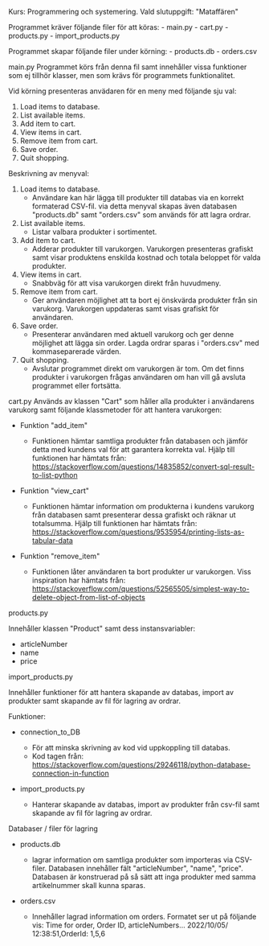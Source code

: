 Kurs: Programmering och systemering.
Vald slutuppgift: "Mataffären"

Programmet kräver följande filer för att köras: 
    - main.py
    - cart.py
    - products.py
    - import_products.py
  
Programmet skapar följande filer under körning:
    - products.db
    - orders.csv

main.py
Programmet körs från denna fil samt innehåller vissa funktioner som ej tillhör klasser, men som krävs för programmets funktionalitet.

Vid körning presenteras anvädaren för en meny med följande sju val: 
1. Load items to database.
2. List available items.
3. Add item to cart.
4. View items in cart.
5. Remove item from cart.
6. Save order.
7. Quit shopping.

Beskrivning av menyval:
1. Load items to database.
   - Användare kan här lägga till produkter till databas via en korrekt formaterad CSV-fil.
   via detta menyval skapas även databasen "products.db" samt "orders.csv" som används för att lagra ordrar.
2. List available items.
    - Listar valbara produkter i sortimentet.
3. Add item to cart.
    - Adderar produkter till varukorgen. Varukorgen presenteras grafiskt samt visar produktens enskilda kostnad och totala beloppet för valda produkter.
4. View items in cart.
    - Snabbväg för att visa varukorgen direkt från huvudmeny.
5. Remove item from cart.
    - Ger användaren möjlighet att ta bort ej önskvärda produkter från sin varukorg. Varukorgen uppdateras samt visas grafiskt för användaren. 
6. Save order.
    - Presenterar användaren med aktuell varukorg och ger denne möjlighet att lägga sin order.
    Lagda ordrar sparas i "orders.csv" med kommaseparerade värden. 
7. Quit shopping.
    - Avslutar programmet direkt om varukorgen är tom. Om det finns produkter i varukorgen frågas användaren om han vill gå avsluta programmet eller fortsätta.

cart.py
Används av klassen "Cart" som håller alla produkter i användarens varukorg samt följande klassmetoder för att hantera varukorgen:
- Funktion "add_item"
    - Funktionen hämtar samtliga produkter från databasen och jämför detta med kundens val för att garantera korrekta val. 
      Hjälp till funktionen har hämtats från: https://stackoverflow.com/questions/14835852/convert-sql-result-to-list-python

- Funktion "view_cart"
    - Funktionen hämtar information om produkterna i kundens varukorg från databasen samt presenterar dessa grafiskt och räknar ut totalsumma.
      Hjälp till funktionen har hämtats från: https://stackoverflow.com/questions/9535954/printing-lists-as-tabular-data

- Funktion "remove_item"
    - Funktionen låter användaren ta bort produkter ur varukorgen.
      Viss inspiration har hämtats från: https://stackoverflow.com/questions/52565505/simplest-way-to-delete-object-from-list-of-objects 

products.py

Innehåller klassen "Product" samt dess instansvariabler:
- articleNumber
- name
- price

import_products.py

Innehåller funktioner för att hantera skapande av databas, import av produkter samt skapande av fil för lagring av ordrar.

Funktioner:
- connection_to_DB
    - För att minska skrivning av kod vid uppkoppling till databas.
    - Kod tagen från: https://stackoverflow.com/questions/29246118/python-database-connection-in-function

- import_products.py
    - Hanterar skapande av databas, import av produkter från csv-fil samt skapande av fil för lagring av ordrar.


Databaser / filer för lagring

- products.db
    - lagrar information om samtliga produkter som importeras via CSV-filer. Databasen innehåller fält "articleNumber", "name", "price". Databasen är konstruerad på så sätt att inga produkter med samma artikelnummer skall kunna sparas. 

- orders.csv
  - Innehåller lagrad information om orders. 
  Formatet ser ut på följande vis:
    Time for order,      Order ID,  articleNumbers...
    2022/10/05/ 12:38:51,OrderId: 1,5,6




